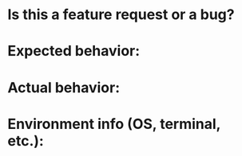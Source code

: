 # Is this a feature request or a bug?

# Expected behavior:

# Actual behavior:

# Environment info (OS, terminal, etc.):
